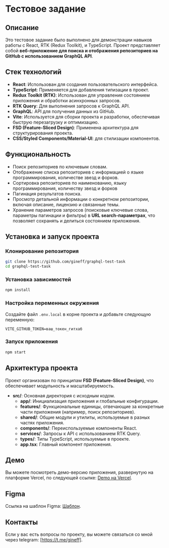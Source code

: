 # Тестовое задание

## Описание

Это тестовое задание было выполнено для демонстрации навыков работы с React, RTK (Redux Toolkit), и TypeScript. Проект представляет собой **веб-приложение для поиска и отображения репозиториев на GitHub с использованием GraphQL API**.

## Стек технологий

- **React**: Использован для создания пользовательского интерфейса.
- **TypeScript**: Применяется для добавления типизации в проект.
- **Redux Toolkit (RTK)**: Использован для управления состоянием приложения и обработки асинхронных запросов.
- **RTK Query**: Для выполнения запросов к GraphQL API.
- **GraphQL**: API для получения данных из GitHub.
- **Vite**: Используется для сборки проекта и разработки, обеспечивая быструю перезагрузку и оптимизацию.
- **FSD (Feature-Sliced Design)**: Применена архитектура для структурирования проекта.
- **CSS/Styled Components/Material-UI**: для стилизации компонентов.

## Функциональность

- Поиск репозиториев по ключевым словам.
- Отображение списка репозиториев с информацией о языке программирования, количестве звезд и форков.
- Сортировка репозиториев по наименованию, языку программирования, количеству звезд и форков
- Пагинация результатов поиска.
- Просмотр детальной информации о конкретном репозитории, включая описание, лицензию и связанные темы.
- Хранение параметров запросов (поисковые ключевые слова, параметры пагинации и фильтры) в **URL search-параметрах**, что позволяет сохранять и делиться состоянием приложения.

## Установка и запуск проекта

### Клонирование репозитория

```bash
git clone https://github.com/gineff/graphql-test-task
cd graphql-test-task
```

### Установка зависимостей

```bash
npm install
```

### Настройка переменных окружения

Создайте файл `.env.local` в корне проекта и добавьте следующую переменную:

```plaintext
VITE_GITHUB_TOKEN=ваш_токен_гитхаб
```

### Запуск приложения

```bash
npm start
```

## Архитектура проекта

Проект организован по принципам **FSD (Feature-Sliced Design)**, что обеспечивает модульность и масштабируемость.

- **src/**: Основная директория с исходным кодом.
  - **app/**: Инициализация приложения и глобальные конфигурации.
  - **features/**: Функциональные единицы, отвечающие за конкретные части приложения (например, поиск репозиториев).
  - **shared/**: Общие модули и утилиты, используемые в разных частях приложения.
  - **components/**: Переиспользуемые компоненты React.
  - **services/**: Запросы к API с использованием RTK Query.
  - **types/**: Типы TypeScript, используемые в проекте.
  - **app.tsx**: Главный компонент приложения.

## Демо

Вы можете посмотреть демо-версию приложения, развернутую на платформе Vercel, по следующей ссылке: [Demo на Vercel](https://graphql-test-task-eguz.vercel.app).

## Figma

Ссылка на шаблон Figma: [Шаблон](https://www.figma.com/design/xAqDR1AHbRdwYOVz2B7baP).

## Контакты

Если у вас есть вопросы по проекту, вы можете связаться со мной через telegram: [https://t.me/gineff].
